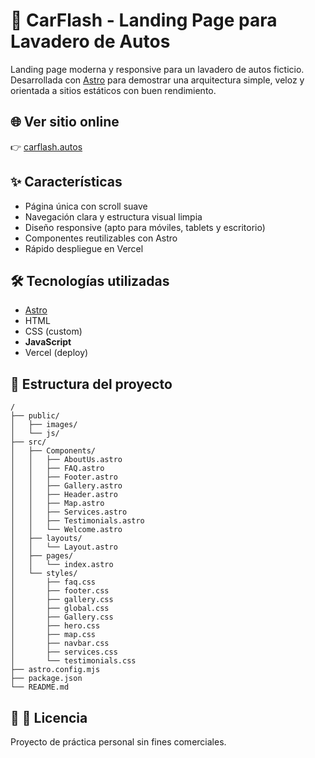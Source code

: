 # 🚗 CarFlash - Landing Page para Lavadero de Autos

Landing page moderna y responsive para un lavadero de autos ficticio. Desarrollada con [Astro](https://astro.build/) para demostrar una arquitectura simple, veloz y orientada a sitios estáticos con buen rendimiento.

## 🌐 Ver sitio online

👉 [carflash.autos](https://carflash.autos)

## ✨ Características

- Página única con scroll suave
- Navegación clara y estructura visual limpia
- Diseño responsive (apto para móviles, tablets y escritorio)
- Componentes reutilizables con Astro
- Rápido despliegue en Vercel

## 🛠 Tecnologías utilizadas

- [Astro](https://astro.build/)
- HTML
- CSS (custom)
- **JavaScript**
- Vercel (deploy)

## 📁 Estructura del proyecto

```text
/
├── public/
│   ├── images/
│   └── js/
├── src/
│   ├── Components/
│   │   ├── AboutUs.astro
│   │   ├── FAQ.astro
│   │   ├── Footer.astro
│   │   ├── Gallery.astro
│   │   ├── Header.astro
│   │   ├── Map.astro
│   │   ├── Services.astro
│   │   ├── Testimonials.astro
│   │   └── Welcome.astro
│   ├── layouts/
│   │   └── Layout.astro
│   ├── pages/
│   │   └── index.astro
│   └── styles/
│       ├── faq.css
│       ├── footer.css
│       ├── gallery.css
│       ├── global.css
│       ├── Gallery.css
│       ├── hero.css
│       ├── map.css
│       ├── navbar.css
│       ├── services.css
│       └── testimonials.css
├── astro.config.mjs
├── package.json
└── README.md
```

## 🧞 📄 Licencia

Proyecto de práctica personal sin fines comerciales.
